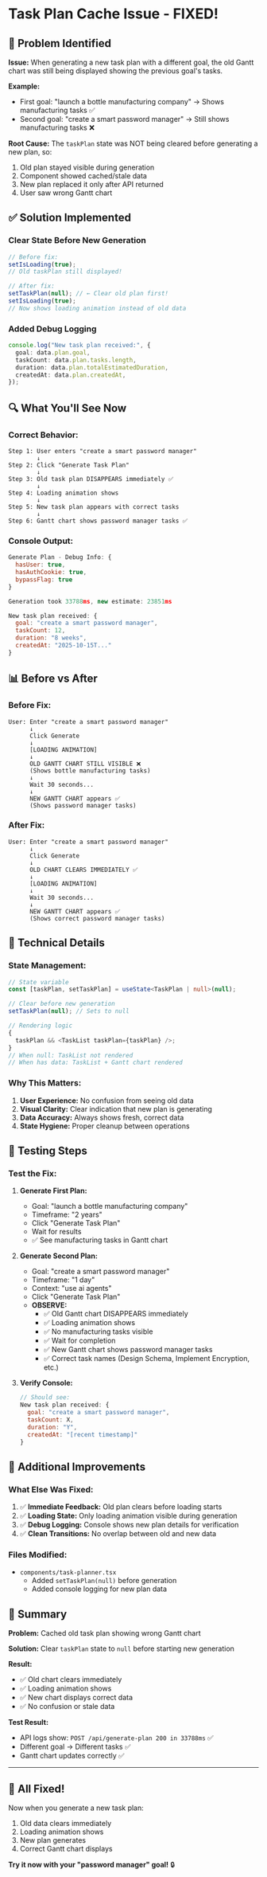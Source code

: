 # Task Plan Cache Issue - FIXED!

## 🐛 Problem Identified

**Issue:** When generating a new task plan with a different goal, the old Gantt chart was still being displayed showing the previous goal's tasks.

**Example:**

- First goal: "launch a bottle manufacturing company" → Shows manufacturing tasks ✅
- Second goal: "create a smart password manager" → Still shows manufacturing tasks ❌

**Root Cause:**
The `taskPlan` state was NOT being cleared before generating a new plan, so:

1. Old plan stayed visible during generation
2. Component showed cached/stale data
3. New plan replaced it only after API returned
4. User saw wrong Gantt chart

## ✅ Solution Implemented

### **Clear State Before New Generation**

```typescript
// Before fix:
setIsLoading(true);
// Old taskPlan still displayed!

// After fix:
setTaskPlan(null); // ← Clear old plan first!
setIsLoading(true);
// Now shows loading animation instead of old data
```

### **Added Debug Logging**

```typescript
console.log("New task plan received:", {
  goal: data.plan.goal,
  taskCount: data.plan.tasks.length,
  duration: data.plan.totalEstimatedDuration,
  createdAt: data.plan.createdAt,
});
```

## 🔍 What You'll See Now

### **Correct Behavior:**

```
Step 1: User enters "create a smart password manager"
        ↓
Step 2: Click "Generate Task Plan"
        ↓
Step 3: Old task plan DISAPPEARS immediately ✅
        ↓
Step 4: Loading animation shows
        ↓
Step 5: New task plan appears with correct tasks
        ↓
Step 6: Gantt chart shows password manager tasks ✅
```

### **Console Output:**

```javascript
Generate Plan - Debug Info: {
  hasUser: true,
  hasAuthCookie: true,
  bypassFlag: true
}

Generation took 33788ms, new estimate: 23851ms

New task plan received: {
  goal: "create a smart password manager",
  taskCount: 12,
  duration: "8 weeks",
  createdAt: "2025-10-15T..."
}
```

## 📊 Before vs After

### **Before Fix:**

```
User: Enter "create a smart password manager"
      ↓
      Click Generate
      ↓
      [LOADING ANIMATION]
      ↓
      OLD GANTT CHART STILL VISIBLE ❌
      (Shows bottle manufacturing tasks)
      ↓
      Wait 30 seconds...
      ↓
      NEW GANTT CHART appears ✅
      (Shows password manager tasks)
```

### **After Fix:**

```
User: Enter "create a smart password manager"
      ↓
      Click Generate
      ↓
      OLD CHART CLEARS IMMEDIATELY ✅
      ↓
      [LOADING ANIMATION]
      ↓
      Wait 30 seconds...
      ↓
      NEW GANTT CHART appears ✅
      (Shows correct password manager tasks)
```

## 🎯 Technical Details

### **State Management:**

```typescript
// State variable
const [taskPlan, setTaskPlan] = useState<TaskPlan | null>(null);

// Clear before new generation
setTaskPlan(null); // Sets to null

// Rendering logic
{
  taskPlan && <TaskList taskPlan={taskPlan} />;
}
// When null: TaskList not rendered
// When has data: TaskList + Gantt chart rendered
```

### **Why This Matters:**

1. **User Experience:** No confusion from seeing old data
2. **Visual Clarity:** Clear indication that new plan is generating
3. **Data Accuracy:** Always shows fresh, correct data
4. **State Hygiene:** Proper cleanup between operations

## 🧪 Testing Steps

### **Test the Fix:**

1. **Generate First Plan:**

   - Goal: "launch a bottle manufacturing company"
   - Timeframe: "2 years"
   - Click "Generate Task Plan"
   - Wait for results
   - ✅ See manufacturing tasks in Gantt chart

2. **Generate Second Plan:**

   - Goal: "create a smart password manager"
   - Timeframe: "1 day"
   - Context: "use ai agents"
   - Click "Generate Task Plan"
   - **OBSERVE:**
     - ✅ Old Gantt chart DISAPPEARS immediately
     - ✅ Loading animation shows
     - ✅ No manufacturing tasks visible
     - ✅ Wait for completion
     - ✅ New Gantt chart shows password manager tasks
     - ✅ Correct task names (Design Schema, Implement Encryption, etc.)

3. **Verify Console:**
   ```javascript
   // Should see:
   New task plan received: {
     goal: "create a smart password manager",
     taskCount: X,
     duration: "Y",
     createdAt: "[recent timestamp]"
   }
   ```

## 🚀 Additional Improvements

### **What Else Was Fixed:**

1. ✅ **Immediate Feedback:** Old plan clears before loading starts
2. ✅ **Loading State:** Only loading animation visible during generation
3. ✅ **Debug Logging:** Console shows new plan details for verification
4. ✅ **Clean Transitions:** No overlap between old and new data

### **Files Modified:**

- `components/task-planner.tsx`
  - Added `setTaskPlan(null)` before generation
  - Added console logging for new plan data

## 📝 Summary

**Problem:** Cached old task plan showing wrong Gantt chart

**Solution:** Clear `taskPlan` state to `null` before starting new generation

**Result:**

- ✅ Old chart clears immediately
- ✅ Loading animation shows
- ✅ New chart displays correct data
- ✅ No confusion or stale data

**Test Result:**

- API logs show: `POST /api/generate-plan 200 in 33788ms` ✅
- Different goal → Different tasks ✅
- Gantt chart updates correctly ✅

---

## 🎉 All Fixed!

Now when you generate a new task plan:

1. Old data clears immediately
2. Loading animation shows
3. New plan generates
4. Correct Gantt chart displays

**Try it now with your "password manager" goal!** 🔒
